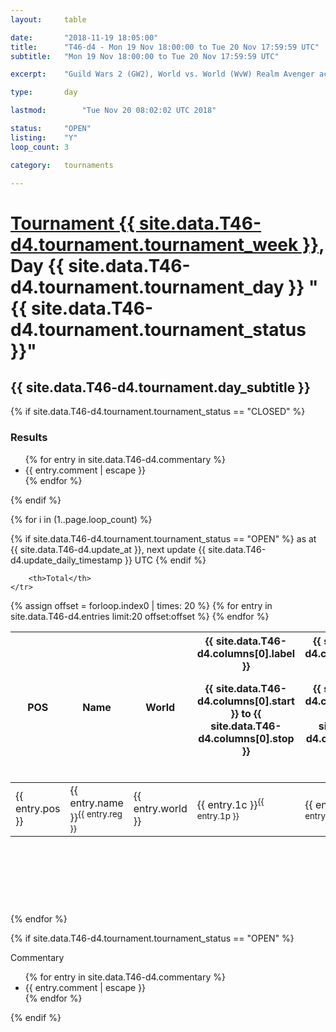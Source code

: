 ```yaml
---
layout: 	table

date: 		"2018-11-19 18:05:00"
title: 		"T46-d4 - Mon 19 Nov 18:00:00 to Tue 20 Nov 17:59:59 UTC"
subtitle: 	"Mon 19 Nov 18:00:00 to Tue 20 Nov 17:59:59 UTC"

excerpt:    "Guild Wars 2 (GW2), World vs. World (WvW) Realm Avenger achivement Tournament. \"Every Kill Counts\""

type:       day

lastmod: 		"Tue Nov 20 08:02:02 UTC 2018"

status:     "OPEN"
listing:    "Y"
loop_count: 3

category: 	tournaments

---
```

<div class="table_header">
    <h1><a href="{{ site.data.T46-d4.tournament.week_url }}">Tournament {{ site.data.T46-d4.tournament.tournament_week }}</a>, Day {{ site.data.T46-d4.tournament.tournament_day }} "{{ site.data.T46-d4.tournament.tournament_status }}"</h1>
    <h2>{{ site.data.T46-d4.tournament.day_subtitle }}</h2> 
</div>

{% if site.data.T46-d4.tournament.tournament_status == "CLOSED" %} 
<div class="commentary">
  <h3>Results</h3>
  <ul>
    {% for entry in site.data.T46-d4.commentary %}
    <li class="commentary_list">{{ entry.comment | escape }}</li>
    {% endfor %}
  </ul>
</div>
{% endif %}


{% for i in (1..page.loop_count) %}

{% if site.data.T46-d4.tournament.tournament_status == "OPEN" %} 
<span class="table_nextupdate">as at {{ site.data.T46-d4.update_at }}, next update {{ site.data.T46-d4.update_daily_timestamp }} UTC</span> 
{% endif %}

<table class="day_table">
  <colgroup>
    <col style="width:18px">
    <col style="width:55px">
    <col style="width:55px">
    <col style="width:12px">
    <col style="width:12px">
    <col style="width:12px">
    <col style="width:12px">
    <col style="width:12px">
    <col style="width:12px">
    <col style="width:12px">
    <col style="width:12px">
    <col style="width:12px">
    <col style="width:12px">
    <col style="width:12px">
    <col style="width:12px">
    <col style="width:12px">
    <col style="width:12px">
    <col style="width:12px">
    <col style="width:12px">
    <col style="width:12px">
    <col style="width:12px">
    <col style="width:12px">
    <col style="width:12px">
    <col style="width:12px">
    <col style="width:12px">
    <col style="width:12px">
    <col style="width:12px">
    <col style="width:18px">
  </colgroup>  
  <thead>
    <tr>
        <th>POS</th>
        <th class="AlignLeft">Name</th>
        <th class="AlignLeft">World</th>

<th><div class="label">{{ site.data.T46-d4.columns[0].label }}<p class="onhover">{{ site.data.T46-d4.columns[0].start }} to {{ site.data.T46-d4.columns[0].stop }}</p></div>​</th>
<th><div class="label">{{ site.data.T46-d4.columns[1].label }}<p class="onhover">{{ site.data.T46-d4.columns[1].start }} to {{ site.data.T46-d4.columns[1].stop }}</p></div>​</th>
<th><div class="label">{{ site.data.T46-d4.columns[2].label }}<p class="onhover">{{ site.data.T46-d4.columns[2].start }} to {{ site.data.T46-d4.columns[2].stop }}</p></div>​</th>
<th><div class="label">{{ site.data.T46-d4.columns[3].label }}<p class="onhover">{{ site.data.T46-d4.columns[3].start }} to {{ site.data.T46-d4.columns[3].stop }}</p></div>​</th>
<th><div class="label">{{ site.data.T46-d4.columns[4].label }}<p class="onhover">{{ site.data.T46-d4.columns[4].start }} to {{ site.data.T46-d4.columns[4].stop }}</p></div>​</th>
<th><div class="label">{{ site.data.T46-d4.columns[5].label }}<p class="onhover">{{ site.data.T46-d4.columns[5].start }} to {{ site.data.T46-d4.columns[5].stop }}</p></div>​</th>
<th><div class="label">{{ site.data.T46-d4.columns[6].label }}<p class="onhover">{{ site.data.T46-d4.columns[6].start }} to {{ site.data.T46-d4.columns[6].stop }}</p></div>​</th>
<th><div class="label">{{ site.data.T46-d4.columns[7].label }}<p class="onhover">{{ site.data.T46-d4.columns[7].start }} to {{ site.data.T46-d4.columns[7].stop }}</p></div>​</th>
<th><div class="label">{{ site.data.T46-d4.columns[8].label }}<p class="onhover">{{ site.data.T46-d4.columns[8].start }} to {{ site.data.T46-d4.columns[8].stop }}</p></div>​</th>
<th><div class="label">{{ site.data.T46-d4.columns[9].label }}<p class="onhover">{{ site.data.T46-d4.columns[9].start }} to {{ site.data.T46-d4.columns[9].stop }}</p></div>​</th>
<th><div class="label">{{ site.data.T46-d4.columns[10].label }}<p class="onhover">{{ site.data.T46-d4.columns[10].start }} to {{ site.data.T46-d4.columns[10].stop }}</p></div>​</th>

<th><div class="label">{{ site.data.T46-d4.columns[11].label }}<p class="onhover">{{ site.data.T46-d4.columns[11].start }} to {{ site.data.T46-d4.columns[11].stop }}</p></div>​</th>
<th><div class="label">{{ site.data.T46-d4.columns[12].label }}<p class="onhover">{{ site.data.T46-d4.columns[12].start }} to {{ site.data.T46-d4.columns[12].stop }}</p></div>​</th>
<th><div class="label">{{ site.data.T46-d4.columns[13].label }}<p class="onhover">{{ site.data.T46-d4.columns[13].start }} to {{ site.data.T46-d4.columns[13].stop }}</p></div>​</th>
<th><div class="label">{{ site.data.T46-d4.columns[14].label }}<p class="onhover">{{ site.data.T46-d4.columns[14].start }} to {{ site.data.T46-d4.columns[14].stop }}</p></div>​</th>
<th><div class="label">{{ site.data.T46-d4.columns[15].label }}<p class="onhover">{{ site.data.T46-d4.columns[15].start }} to {{ site.data.T46-d4.columns[15].stop }}</p></div>​</th>
<th><div class="label">{{ site.data.T46-d4.columns[16].label }}<p class="onhover">{{ site.data.T46-d4.columns[16].start }} to {{ site.data.T46-d4.columns[16].stop }}</p></div>​</th>
<th><div class="label">{{ site.data.T46-d4.columns[17].label }}<p class="onhover">{{ site.data.T46-d4.columns[17].start }} to {{ site.data.T46-d4.columns[17].stop }}</p></div>​</th>
<th><div class="label">{{ site.data.T46-d4.columns[18].label }}<p class="onhover">{{ site.data.T46-d4.columns[18].start }} to {{ site.data.T46-d4.columns[18].stop }}</p></div>​</th>
<th><div class="label">{{ site.data.T46-d4.columns[19].label }}<p class="onhover">{{ site.data.T46-d4.columns[19].start }} to {{ site.data.T46-d4.columns[19].stop }}</p></div>​</th>
<th><div class="label">{{ site.data.T46-d4.columns[20].label }}<p class="onhover">{{ site.data.T46-d4.columns[20].start }} to {{ site.data.T46-d4.columns[20].stop }}</p></div>​</th>

<th><div class="label">{{ site.data.T46-d4.columns[21].label }}<p class="onhover">{{ site.data.T46-d4.columns[21].start }} to {{ site.data.T46-d4.columns[21].stop }}</p></div>​</th>
<th><div class="label">{{ site.data.T46-d4.columns[22].label }}<p class="onhover">{{ site.data.T46-d4.columns[22].start }} to {{ site.data.T46-d4.columns[22].stop }}</p></div>​</th>
<th><div class="label">{{ site.data.T46-d4.columns[23].label }}<p class="onhover">{{ site.data.T46-d4.columns[23].start }} to {{ site.data.T46-d4.columns[23].stop }}</p></div>​</th>

        <th>Total</th>
    </tr>
  </thead>
  {% assign offset = forloop.index0 | times: 20 %}
<tbody>
{% for entry in site.data.T46-d4.entries limit:20 offset:offset %}
  <tr>
    <td class="pl{{ entry.pos }}">{{ entry.pos }}</td>
    <td class="AlignLeft">{{ entry.name }}<sup>{{ entry.reg }}</sup></td>
    <td class="AlignLeft">{{ entry.world }}</td>
    <td class="pl{{ entry.1p }}">{{ entry.1c }}<sup>{{ entry.1p }}</sup></td>
    <td class="pl{{ entry.2p }}">{{ entry.2c }}<sup>{{ entry.2p }}</sup></td>
    <td class="pl{{ entry.3p }}">{{ entry.3c }}<sup>{{ entry.3p }}</sup></td>
    <td class="pl{{ entry.4p }}">{{ entry.4c }}<sup>{{ entry.4p }}</sup></td>
    <td class="pl{{ entry.5p }}">{{ entry.5c }}<sup>{{ entry.5p }}</sup></td>
    <td class="pl{{ entry.6p }}">{{ entry.6c }}<sup>{{ entry.6p }}</sup></td>
    <td class="pl{{ entry.7p }}">{{ entry.7c }}<sup>{{ entry.7p }}</sup></td>
    <td class="pl{{ entry.8p }}">{{ entry.8c }}<sup>{{ entry.8p }}</sup></td>
    <td class="pl{{ entry.9p }}">{{ entry.9c }}<sup>{{ entry.9p }}</sup></td>
    <td class="pl{{ entry.10p }}">{{ entry.10c }}<sup>{{ entry.10p }}</sup></td>
    <td class="pl{{ entry.11p }}">{{ entry.11c }}<sup>{{ entry.11p }}</sup></td>
    <td class="pl{{ entry.12p }}">{{ entry.12c }}<sup>{{ entry.12p }}</sup></td>
    <td class="pl{{ entry.13p }}">{{ entry.13c }}<sup>{{ entry.13p }}</sup></td>
    <td class="pl{{ entry.14p }}">{{ entry.14c }}<sup>{{ entry.14p }}</sup></td>
    <td class="pl{{ entry.15p }}">{{ entry.15c }}<sup>{{ entry.15p }}</sup></td>
    <td class="pl{{ entry.16p }}">{{ entry.16c }}<sup>{{ entry.16p }}</sup></td>
    <td class="pl{{ entry.17p }}">{{ entry.17c }}<sup>{{ entry.17p }}</sup></td>
    <td class="pl{{ entry.18p }}">{{ entry.18c }}<sup>{{ entry.18p }}</sup></td>
    <td class="pl{{ entry.19p }}">{{ entry.19c }}<sup>{{ entry.19p }}</sup></td>
    <td class="pl{{ entry.20p }}">{{ entry.20c }}<sup>{{ entry.20p }}</sup></td>
    <td class="pl{{ entry.21p }}">{{ entry.21c }}<sup>{{ entry.21p }}</sup></td>
    <td class="pl{{ entry.22p }}">{{ entry.22c }}<sup>{{ entry.22p }}</sup></td>
    <td class="pl{{ entry.23p }}">{{ entry.23c }}<sup>{{ entry.23p }}</sup></td>
    <td class="pl{{ entry.24p }}">{{ entry.24c }}<sup>{{ entry.24p }}</sup></td>
    <td>{{ entry.total }}</td>
  </tr>
{% endfor %}  
</tbody>
</table>
<div class="leaderboard">
  <script async src="//pagead2.googlesyndication.com/pagead/js/adsbygoogle.js"></script>
  <!-- 728x90 -->
  <ins class="adsbygoogle"
       style="display:inline-block;width:728px;height:90px"
       data-ad-client="ca-pub-3274917281288240"
       data-ad-slot="3870538733"></ins>
  <script>
  (adsbygoogle = window.adsbygoogle || []).push({});
  </script>    
</div>
<br />
{% endfor %}

{% if site.data.T46-d4.tournament.tournament_status == "OPEN" %} 
<div class="commentary">
  <span class="commentary_title">Commentary</span>
  <ul>
    {% for entry in site.data.T46-d4.commentary %}
    <li class="commentary_list">{{ entry.comment | escape }}</li>
    {% endfor %}
  </ul>
</div>
{% endif %}



